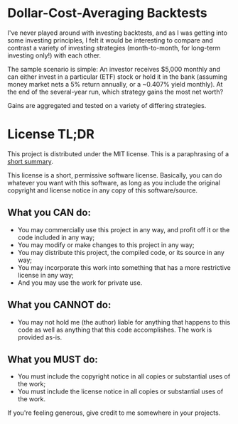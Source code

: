 # Dollar-Cost-Averaging Backtests

I've never played around with investing backtests, and as I was getting into
some investing principles, I felt it would be interesting to compare and
contrast a variety of investing strategies (month-to-month, for long-term
investing only!) with each other.

The sample scenario is simple: An investor receives $5,000 monthly and can
either invest in a particular (ETF) stock or hold it in the bank (assuming money
market nets a 5% return annually, or a ~0.407% yield monthly). At the end of the
several-year run, which strategy gains the most net worth?

Gains are aggregated and tested on a variety of differing strategies.

# License TL;DR

This project is distributed under the MIT license. This is a paraphrasing of a
[short summary](https://tldrlegal.com/license/mit-license).

This license is a short, permissive software license. Basically, you can do
whatever you want with this software, as long as you include the original
copyright and license notice in any copy of this software/source.

## What you CAN do:

- You may commercially use this project in any way, and profit off it or the
  code included in any way;
- You may modify or make changes to this project in any way;
- You may distribute this project, the compiled code, or its source in any way;
- You may incorporate this work into something that has a more restrictive
  license in any way;
- And you may use the work for private use.

## What you CANNOT do:

- You may not hold me (the author) liable for anything that happens to this code
  as well as anything that this code accomplishes. The work is provided as-is.

## What you MUST do:

- You must include the copyright notice in all copies or substantial uses of the
  work;
- You must include the license notice in all copies or substantial uses of the
  work.

If you're feeling generous, give credit to me somewhere in your projects.
